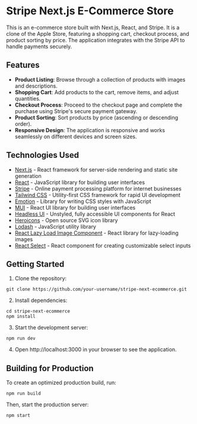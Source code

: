 # Stripe Next.js E-Commerce Store

This is an e-commerce store built with Next.js, React, and Stripe. It is a clone of the Apple Store, featuring a shopping cart, checkout process, and product sorting by price. The application integrates with the Stripe API to handle payments securely.

## Features

- **Product Listing**: Browse through a collection of products with images and descriptions.
- **Shopping Cart**: Add products to the cart, remove items, and adjust quantities.
- **Checkout Process**: Proceed to the checkout page and complete the purchase using Stripe's secure payment gateway.
- **Product Sorting**: Sort products by price (ascending or descending order).
- **Responsive Design**: The application is responsive and works seamlessly on different devices and screen sizes.

## Technologies Used

- [Next.js](https://nextjs.org/) - React framework for server-side rendering and static site generation
- [React](https://reactjs.org/) - JavaScript library for building user interfaces
- [Stripe](https://stripe.com/) - Online payment processing platform for internet businesses
- [Tailwind CSS](https://tailwindcss.com/) - Utility-first CSS framework for rapid UI development
- [Emotion](https://emotion.sh/) - Library for writing CSS styles with JavaScript
- [MUI](https://mui.com/) - React UI library for building user interfaces
- [Headless UI](https://headlessui.dev/) - Unstyled, fully accessible UI components for React
- [Heroicons](https://heroicons.com/) - Open source SVG icon library
- [Lodash](https://lodash.com/) - JavaScript utility library
- [React Lazy Load Image Component](https://www.npmjs.com/package/react-lazy-load-image-component) - React library for lazy-loading images
- [React Select](https://react-select.com/) - React component for creating customizable select inputs

## Getting Started

1. Clone the repository:

```
git clone https://github.com/your-username/stripe-next-ecommerce.git
```
2. Install dependencies:
```
cd stripe-next-ecommerce
npm install
```
3. Start the development server:
```
npm run dev
```
4. Open http://localhost:3000 in your browser to see the application.

## Building for Production

To create an optimized production build, run:
```
npm run build
```

Then, start the production server:
```
npm start
```
